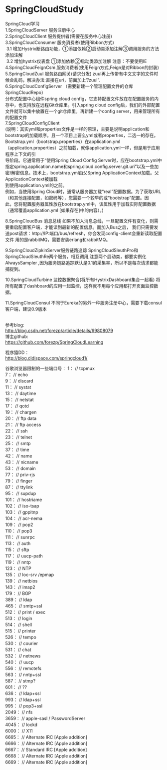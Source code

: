 # SpringCloudStudy

SpringCloud学习<br/>
1.SpringCloudServer 服务注册中心<br/>
2.SpringCloudClient 服务提供者(需要在服务中心注册) <br/>
3.SpringCloudConsumer 服务消费者(使用Ribbon方式) <br/>
  &nbsp;3.1 增加Hystrix断路由功能，①添加依赖②启动类添加注解③调用服务的方法添加注解</br>
  &nbsp;3.2 增加hystrix仪表盘 ①添加依赖②启动类添加注解 注意：不要使用IE<br/>
4.SpringCloudFeignCsm 服务消费者(使用Feign方式,Feign是对Ribbon的封装) <br/>
5.SpringCloudZuul 服务路由网关(请求分发) zuul再上传带有中文文字的文件时候会乱码，解决办法:直接在uri，前面加上”/zuul”.<br/>
6.SpringCloudConfigServer  （需要新建一个管理配置文件的仓库SpringCloudRepo）<br/> 
   分布式配置中心组件spring cloud config，它支持配置文件放在在配置服务的内存中，也支持放在远程Git仓库里。引入spring cloud config后，我们的外部配置文件就可以集中放置在一个git仓库里，再新建一个config server，用来管理所有的配置文件  <br/>
7.SpringCloudConfigClient  <br/>
    (说明：其实yml和properties文件是一样的原理，主要是说明application和bootstrap的加载顺序。且一个项目上要么yml或者properties，二选一的存在。<br/>
Bootstrap.yml（bootstrap.properties）在application.yml（application.properties）之前加载，就像application.yml一样，但是用于应用程序上下文的引<br/>导阶段。它通常用于“使用Spring Cloud Config Server时，应在bootstrap.yml中指定spring.application.name和spring.cloud.config.server.git.uri”以及一些加密/解密信息。技术上，bootstrap.yml由父Spring ApplicationContext加载。父ApplicationContext被加载<br/>到使用application.yml的之前。
<br/>例如，当使用Spring Cloud时，通常从服务器加载“real”配置数据。为了获取URL（和其他连接配置，如密码等），您需要一个较早的或“bootstrap”配置。因<br/>此，您将配置服务器属性放在bootstrap.yml中，该属性用于加载实际配置数据（通常覆盖application.yml [如果存在]中的内容）。)

8.SpringCloudBus 消息总线
如果不加入消息总线，一旦配置文件有变化，则需要重启配置客户端，才能读到最新的配置信息。而加入Bus之后，
我们只需要发送post请求：http://IP:端口/bus/refresh，你会发现config-client会重新读取配置文件
用的是rabbitMQ，需要安装erlang和rabbitMQ。

9.SpringCloudZipkinServer服务链路追踪 
SpringCloudSleuthPro和SpringCloudSleuthRe两个服务，相互调用,注意两个启动类，都要实例化AlwaysSampler ,因为服务链路追踪默认是0.1的采集率，所以不是每次请求都能捕捉到。

10.SpringCloudTurbine 监控数据聚合(将所有HystrixDashboard集合一起看)
将所有配置了dashboard的应用一起监控，这样就不用每个应用都打开页面监控数据。

11.SpringCloudConsul 不同于Eureka的另外一种服务注册中心，需要下载consul客户端，建议0.9版本

<br/>参考blog:<br/>
http://blog.csdn.net/forezp/article/details/69808079<br/>
博主github:<br/>
https://github.com/forezp/SpringCloudLearning<br/>

程序猿DD：<br/>
http://blog.didispace.com/springcloud1/<br/>

谷歌浏览器限制的一些端口号：
1：    // tcpmux  <br/>
7：    // echo    <br/>
9：    // discard    <br/> 
11：   // systat    <br/>
13：   // daytime    <br/>
15：   // netstat    <br/>
17：   // qotd    <br/>
19：   // chargen    <br/>
20：   // ftp data    <br/>
21：   // ftp access    <br/>
22：   // ssh    <br/>
23：   // telnet    <br/>
25：   // smtp    <br/>
37：   // time    <br/>
42：   // name    <br/>
43：   // nicname    <br/>
53：   // domain    <br/>
77：   // priv-rjs    <br/>
79：   // finger    <br/>
87：   // ttylink    <br/>
95：   // supdup    <br/>
101：  // hostriame    <br/>
102：  // iso-tsap    <br/>
103：  // gppitnp    <br/>
104：  // acr-nema    <br/>
109：  // pop2    <br/>
110：  // pop3    <br/>
111：  // sunrpc    <br/>
113：  // auth    <br/>
115：  // sftp    <br/>
117：  // uucp-path    <br/>
119：  // nntp    <br/>
123：  // NTP    <br/>
135：  // loc-srv /epmap    <br/>
139：  // netbios    <br/>
143：  // imap2    <br/>
179：  // BGP    <br/>
389：  // ldap    <br/>
465：  // smtp+ssl    <br/>
512：  // print / exec    <br/>
513：  // login    <br/>
514：  // shell    <br/>
515：  // printer    <br/>
526：  // tempo    <br/>
530：  // courier    <br/>
531：  // chat    <br/>
532：  // netnews    <br/>
540：  // uucp    <br/>
556：  // remotefs    <br/>
563：  // nntp+ssl    <br/>
587：  // stmp?    <br/>
601：  // ??    <br/>
636：  // ldap+ssl    <br/>
993：  // ldap+ssl    <br/>
995：  // pop3+ssl    <br/>
2049： // nfs    <br/>
3659： // apple-sasl / PasswordServer    <br/>
4045： // lockd    <br/>
6000： // X11    <br/>
6665： // Alternate IRC [Apple addition]    <br/>
6666： // Alternate IRC [Apple addition]    <br/>
6667： // Standard IRC [Apple addition]    <br/>
6668： // Alternate IRC [Apple addition]    <br/>
6669： // Alternate IRC [Apple addition]    <br/>
